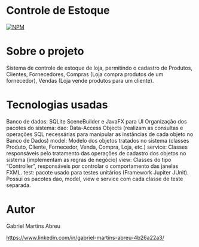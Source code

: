 # Controle de Estoque
[![NPM](https://img.shields.io/npm/l/react)](https://github.com/gabriel-abreu542/Controle-de-Estoque/blob/master/LICENSE) 

# Sobre o projeto
Sistema de controle de estoque de loja, permitindo o cadastro de Produtos, Clientes, Fornecedores, Compras (Loja compra produtos de um fornecedor), Vendas (Loja vende produtos para um cliente). 

# Tecnologias usadas
Banco de dados: SQLite
SceneBuilder e JavaFX para UI
Organização dos pacotes do sistema:
dao: Data-Access Objects (realizam as consultas e operações SQL necessárias para manipular as instâncias de cada objeto no Banco de Dados)
model: Modelo dos objetos tratados no sistema (classes Produto, Cliente, Fornecedor, Venda, Compra, Loja, etc.)
service: Classes responsáveis pelo tratamento das operações de cadastro dos objetos no sistema (implementam as regras de negócio)
view: Classes do tipo “Controller”, responsáveis por controlar o comportamento das janelas FXML. 
test: pacote usado para testes unitários (Framework Jupiter JUnit). Possui os pacotes dao, model, view e service com cada classe de teste separada.

# Autor

Gabriel Martins Abreu

https://www.linkedin.com/in/gabriel-martins-abreu-4b26a22a3/
